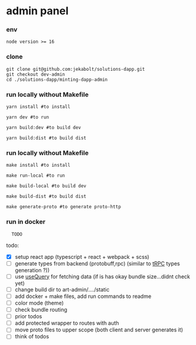 # <minting-dapp> admin panel

### env
`node version >= 16`

### clone
```
git clone git@github.com:jekabolt/solutions-dapp.git
git checkout dev-admin
cd ./solutions-dapp/minting-dapp-admin
```

### run locally without Makefile
```
yarn install #to install

yarn dev #to run

yarn build:dev #to build dev

yarn build:dist #to build dist
```

### run locally without Makefile
```
make install #to install

make run-local #to run

make build-local #to build dev

make build-dist #to build dist

make generate-proto #to generate proto-http
```

### run in docker
```
  TODO
```

todo:
- [x] setup react app (typescript + react + webpack + scss)
- [ ] generate types from backend (protobuff,rpc) (similar to [tRPC](https://trpc.io/docs/) types generation ?))
- [ ] use [useQuery](https://tanstack.com/query/v4/docs/reference/useQuery?from=reactQueryV3&original=https://react-query-v3.tanstack.com/reference/useQuery) for fetching data (if is has okay bundle size...didnt check yet)
- [ ] change build dir to art-admin/..../static
- [ ] add docker + make files, add run commands to readme
- [ ] color mode (theme)
- [ ] check bundle routing
- [ ] prior todos
- [ ] add protected wrapper to routes with auth
- [ ] move proto files to upper scope (both client and server generates it)
- [ ] think of todos